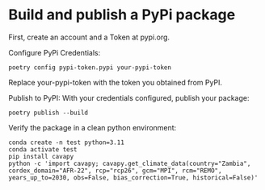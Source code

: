 # Build and publish a PyPi package

First, create an account and a Token at pypi.org.

Configure PyPi Credentials:
```
poetry config pypi-token.pypi your-pypi-token
```
Replace your-pypi-token with the token you obtained from PyPI.

Publish to PyPI: With your credentials configured, publish your package:
```
poetry publish --build
```

Verify the package in a clean python environment:
```
conda create -n test python=3.11
conda activate test
pip install cavapy
python -c 'import cavapy; cavapy.get_climate_data(country="Zambia", cordex_domain="AFR-22", rcp="rcp26", gcm="MPI", rcm="REMO", years_up_to=2030, obs=False, bias_correction=True, historical=False)'
```
